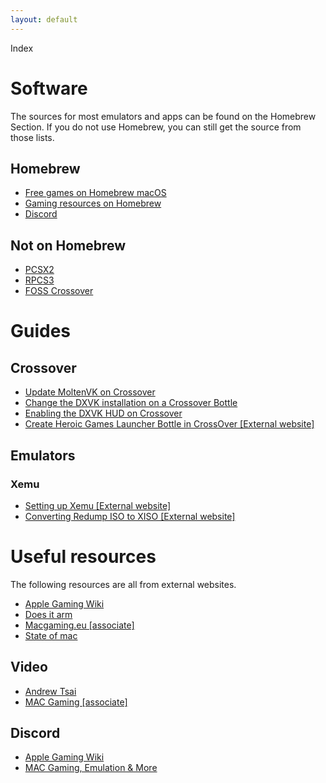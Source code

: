 ```yaml
---
layout: default
---
```


Index

# Software

The sources for most emulators and apps can be found on the Homebrew Section. If you do not use Homebrew, you can still get the source from those lists.

## Homebrew
* [Free games on Homebrew macOS](https://depal1.github.io/mac-gaming/docs/Free-games-brew-macOS.html)
* [Gaming resources on Homebrew](https://depal1.github.io/mac-gaming/docs/game-brew-macOS.html)
* [Discord](https://depal1.github.io/mac-gaming/docs/discord.html)

## Not on Homebrew
* [PCSX2](https://github.com/tellowkrinkle/pcsx2)
* [RPCS3](https://cirrus-ci.com/github/RPCS3/rpcs3)
* [FOSS Crossover](https://depal1.github.io/mac-gaming/docs/foss-crossover.html)

# Guides

## Crossover
* [Update MoltenVK on Crossover](https://depal1.github.io/mac-gaming/docs/update-MoltenVK-on-Crossover.html)
* [Change the DXVK installation on a Crossover Bottle](https://depal1.github.io/mac-gaming/docs/change-DXVK-installation-Crossover-bottle.html)
* [Enabling the DXVK HUD on Crossover](https://depal1.github.io/mac-gaming/docs/enabling-DXVK-HUD-Crossover.html)
* [Create Heroic Games Launcher Bottle in CrossOver [External website]](https://www.codeweavers.com/support/wiki/mac/mactutorial/heroiclauncher)

## Emulators

### Xemu
* [Setting up Xemu [External website]](https://www.reddit.com/r/macgaming/comments/sprwab/how_to_setup_xemu_for_macs/)
* [Converting Redump ISO to XISO [External website]](https://www.reddit.com/r/macgaming/comments/sin4nu/how_to_convert_an_xbox_iso_to_xiso_and_apply_mods/)

# Useful resources
The following resources are all from external websites.
* [Apple Gaming Wiki](https://www.applegamingwiki.com/wiki/Home)
* [Does it arm](https://doesitarm.com)
* [Macgaming.eu [associate]](https://macgaming.eu)
* [State of mac](https://www.stateofmac.com)

## Video
* [Andrew Tsai](https://www.youtube.com/channel/UCJ-hl32h5CokBhlGu95C1Xg)
* [MAC Gaming [associate]](https://www.youtube.com/channel/UCXTo-ML-2AhN9MK4uBTVBGg)

## Discord
* [Apple Gaming Wiki](https://discord.gg/28CAAr6SpB)
* [MAC Gaming, Emulation & More](https://discord.gg/k7UfBeST7S)
